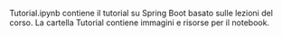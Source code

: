 Tutorial.ipynb contiene il tutorial su Spring Boot basato sulle lezioni del corso. La cartella Tutorial contiene immagini e risorse per il notebook.

